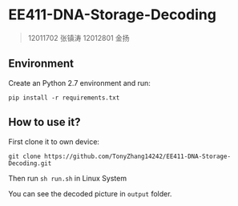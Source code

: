 # EE411-DNA-Storage-Decoding
> 12011702 张镇涛 12012801 金扬

## Environment

Create an Python 2.7 environment and run:

`pip install -r requirements.txt`

## How to use it?

First clone it to own device:

`git clone https://github.com/TonyZhang14242/EE411-DNA-Storage-Decoding.git`

Then run `sh run.sh` in Linux System

You can see the decoded picture in `output` folder.